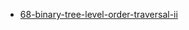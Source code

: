 - [68-binary-tree-level-order-traversal-ii](https://leetcode.com/problems/binary-tree-level-order-traversal-ii/)